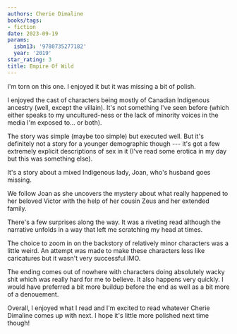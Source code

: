 ```yaml
---
authors: Cherie Dimaline
books/tags:
- fiction
date: 2023-09-19
params:
  isbn13: '9780735277182'
  year: '2019'
star_rating: 3
title: Empire Of Wild
---
```


I'm torn on this one. I enjoyed it but it was missing a bit of polish.

I enjoyed the cast of characters being mostly of Canadian Indigenous ancestry
(well, except the villain). It's not something I've seen before (which either
speaks to my uncultured-ness or the lack of minority voices in the media I'm
exposed to... or both).

<!--more-->

The story was simple (maybe too simple) but executed well. But it's definitely
not a story for a younger demographic though --- it's got a few extremely
explicit descriptions of sex in it (I've read some erotica in my day but this
was something else).

It's a story about a mixed Indigenous lady, Joan, who's husband goes missing.

We follow Joan as she uncovers the mystery about what really happened to her
beloved Victor with the help of her cousin Zeus and her extended family.

There's a few surprises along the way. It was a riveting read although the
narrative unfolds in a way that left me scratching my head at times.

The choice to zoom in on the backstory of relatively minor characters was a
little weird. An attempt was made to make these characters less like caricatures
but it wasn't very successful IMO.

The ending comes out of nowhere with characters doing absolutely wacky shit
which was really hard for me to believe. It also happens very quickly. I would
have preferred a bit more buildup before the end as well as a bit more of a
denouement.

Overall, I enjoyed what I read and I'm excited to read whatever Cherie Dimaline
comes up with next. I hope it's little more polished next time though!